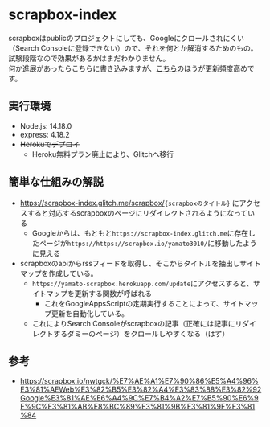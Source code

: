 # scrapbox-index

scrapboxはpublicのプロジェクトにしても、Googleにクロールされにくい（Search Consoleに登録できない）ので、それを何とか解消するためのもの。  
試験段階なので効果があるかはまだわかりません。  
何か進展があったらこちらに書き込みますが、[こちら](https://scrapbox.io/yamato3010/Scrapbox%E3%81%AE%E3%83%9A%E3%83%BC%E3%82%B8%E3%82%92%E6%A4%9C%E7%B4%A2%E3%82%A8%E3%83%B3%E3%82%B8%E3%83%B3%E3%81%AB%E8%BC%89%E3%81%9B%E3%81%9F%E3%81%84)のほうが更新頻度高めです。

## 実行環境

- Node.js: 14.18.0
- express: 4.18.2
- ~~Herokuでデプロイ~~
  - Heroku無料プラン廃止により、Glitchへ移行

## 簡単な仕組みの解説

- <https://scrapbox-index.glitch.me/scrapbox/>`{scrapboxのタイトル}`
にアクセスすると対応するscrapboxのページにリダイレクトされるようになっている
  - Googleからは、もともと`https://scrapbox-index.glitch.me`に存在したページが`https://https://scrapbox.io/yamato3010/`に移動したように見える
- scrapboxのapiからrssフィードを取得し、そこからタイトルを抽出しサイトマップを作成している。
  - `https://yamato-scrapbox.herokuapp.com/update`にアクセスすると、サイトマップを更新する関数が呼ばれる
    - これをGoogleAppsScriptの定期実行することによって、サイトマップ更新を自動化している。 
  - これによりSearch Consoleがscrapboxの記事（正確には記事にリダイレクトするダミーのページ）をクロールしやすくなる（はず）

## 参考

- <https://scrapbox.io/nwtgck/%E7%AE%A1%E7%90%86%E5%A4%96%E3%81%AEWeb%E3%82%B5%E3%82%A4%E3%83%88%E3%82%92Google%E3%81%AE%E6%A4%9C%E7%B4%A2%E7%B5%90%E6%9E%9C%E3%81%AB%E8%BC%89%E3%81%9B%E3%81%9F%E3%81%84>
